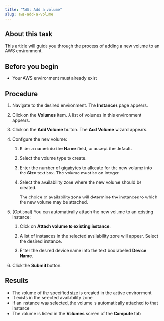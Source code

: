```yaml
---
title: "AWS: Add a volume"
slug: aws-add-a-volume
---
```


## About this task

This article will guide you through the process of adding a new volume to an AWS environment.

## Before you begin

- Your AWS environment must already exist

## Procedure

1. Navigate to the desired environment. The **Instances** page appears.

2. Click on the **Volumes** item. A list of volumes in this environment appears.

3. Click on the **Add Volume** button. The **Add Volume** wizard appears.

4. Configure the new volume:

    1. Enter a name into the **Name** field, or accept the default.

    2. Select the volume type to create.

    3. Enter the number of gigabytes to allocate for the new volume into the **Size** text box. The volume must be an integer.

    4. Select the availability zone where the new volume should be created.

        The choice of availability zone will determine the instances to which the new volume may be attached.

5. \(Optional\) You can automatically attach the new volume to an existing instance:

    1. Click on **Attach volume to existing instance**.

    2. A list of instances in the selected availability zone will appear. Select the desired instance.

    3. Enter the desired device name into the text box labeled **Device Name**.

6. Click the **Submit** button.

## Results

- The volume of the specified size is created in the active environment
- It exists in the selected availability zone
- If an instance was selected, the volume is automatically attached to that instance
- The volume is listed in the **Volumes** screen of the **Compute** tab
